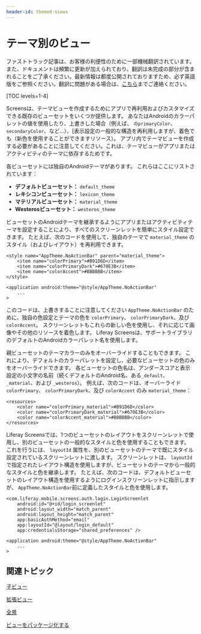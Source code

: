 ```yaml
---
header-id: themed-views
---
```


# テーマ別のビュー

<p class="alert alert-info"><span class="wysiwyg-color-blue120">ファストトラック記事は、お客様の利便性のために一部機械翻訳されています。また、ドキュメントは頻繁に更新が加えられており、翻訳は未完成の部分が含まれることをご了承ください。最新情報は都度公開されておりますため、必ず英語版をご参照ください。翻訳に問題がある場合は、<a href="mailto:support-content-jp@liferay.com">こちら</a>までご連絡ください。</span></p>

[TOC levels=1-4]

Screensは、テーマビューを作成するためにアプリで再利用およびカスタマイズできる既存のビューセットをいくつか提供します。 あなたはAndroidのカラーパレットの値を使用したり、上書きした場合（例えば、 `のprimaryColor`、 `secondaryColor`、など...）、[表示設定の一般的な構造を再利用しますが、着色でも（新色を使用することができますリソース）。 アプリ内でテーマビューを作成する必要があることに注意してください。これは、テーマビューがアプリまたはアクティビティのテーマに依存するためです。

各ビューセットには独自のAndroidテーマがあります。 これらはここにリストされています：

  - **デフォルトビューセット：** `default_theme`
  - **レキシコンビューセット：** `lexicon_theme`
  - **マテリアルビューセット：** `material_theme`
  - **Westerosビューセット：** `westeros_theme`

ビューセットのAndroidテーマを継承するようにアプリまたはアクティビティテーマを設定することにより、すべてのスクリーンレットを簡単にスタイル設定できます。 たとえば、次のコードを使用して、独自のテーマで `material_theme` のスタイル（およびレイアウト）を再利用できます。

    <style name="AppTheme.NoActionBar" parent="material_theme">
        <item name="colorPrimary">#B91D6D</item>
        <item name="colorPrimaryDark">#670E3B</item>
        <item name="colorAccent">#BBBBBB</item>
    </style>
    
    <application android:theme="@style/AppTheme.NoActionBar"
        ...
    >

このコードは、上書きすることに注意してください `AppTheme.NoActionBar` のために、独自の色設定とテーマの色を `colorPrimary`、 `colorPrimaryDark`、及び `colorAccent`。 スクリーンレットもこれらの新しい色を使用し、それに応じて画像やその他のリソースを着色します。 Liferay Screensは、サポートライブラリのデフォルトのAndroidカラーパレット名を使用します。

親ビューセットのテーマカラーのみをオーバーライドすることもできます。 これにより、デフォルトのカラーパレットを設定し、必要なビューセットの色のみをオーバーライドできます。 各ビューセットの色名は、アンダースコアと表示設定の小文字の名前（続くデフォルトのAndroid名、ある`_default`、 `_material`、および `_westeros`）。 例えば、次のコードは、オーバーライド `colorPrimary`、 `colorPrimaryDark`、及び `colorAccent` のみ `material_theme`：

    <resources>
        <color name="colorPrimary_material">#B91D6D</color>
        <color name="colorPrimaryDark_material">#670E3B</color>
        <color name="colorAccent_material">#BBBBBB</color>
    </resources>

Liferay Screensでは、1つのビューセットのレイアウトをスクリーンレットで使用し、別のビューセットの一般的なスタイルと色を使用することもできます。 これを行うには、 `layoutId` 属性を、別のビューセットのテーマで既にスタイル設定されているスクリーンレットに渡します。 スクリーンレットは、 `layoutId`で指定されたレイアウト構造を使用しますが、ビューセットのテーマから一般的なスタイルと色を継承します。 たとえば、次のコードは、デフォルトビューセットのレイアウト構造を使用するようにログインスクリーンレットに指示しますが、 `AppTheme.NoActionBar`前に定義したスタイルと色を使用します。

    <com.liferay.mobile.screens.auth.login.LoginScreenlet
        android:id="@+id/login_screenlet"
        android:layout_width="match_parent"
        android:layout_height="match_parent"
        app:basicAuthMethod="email"
        app:layoutId="@layout/login_default"
        app:credentialsStorage="shared_preferences" />
    
    <application android:theme="@style/AppTheme.NoActionBar"
        ...
    >

## 関連トピック

[子ビュー](/docs/7-1/tutorials/-/knowledge_base/t/child-views)

[拡張ビュー](/docs/7-1/tutorials/-/knowledge_base/t/extended-views)

[全景](/docs/7-1/tutorials/-/knowledge_base/t/full-views)

[ビューをパッケージ化する](/docs/7-1/tutorials/-/knowledge_base/t/packaging-your-views)
